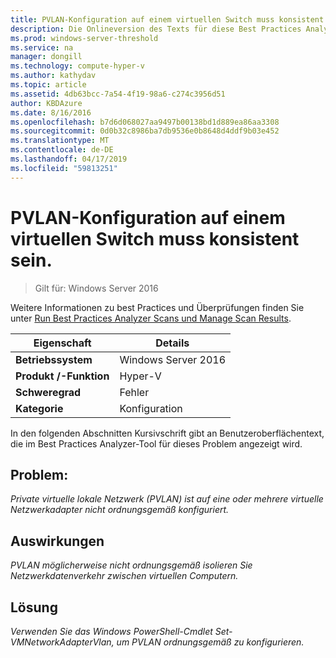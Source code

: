 ```yaml
---
title: PVLAN-Konfiguration auf einem virtuellen Switch muss konsistent sein.
description: Die Onlineversion des Texts für diese Best Practices Analyzer-Regel.
ms.prod: windows-server-threshold
ms.service: na
manager: dongill
ms.technology: compute-hyper-v
ms.author: kathydav
ms.topic: article
ms.assetid: 4db63bcc-7a54-4f19-98a6-c274c3956d51
author: KBDAzure
ms.date: 8/16/2016
ms.openlocfilehash: b7d6d068027aa9497b00138bd1d889ea86aa3308
ms.sourcegitcommit: 0d0b32c8986ba7db9536e0b8648d4ddf9b03e452
ms.translationtype: MT
ms.contentlocale: de-DE
ms.lasthandoff: 04/17/2019
ms.locfileid: "59813251"
---
```

# <a name="pvlan-configuration-on-a-virtual-switch-must-be-consistent"></a>PVLAN-Konfiguration auf einem virtuellen Switch muss konsistent sein.

>Gilt für: Windows Server 2016

Weitere Informationen zu best Practices und Überprüfungen finden Sie unter [Run Best Practices Analyzer Scans und Manage Scan Results](https://go.microsoft.com/fwlink/p/?LinkID=223177).  
  
|Eigenschaft|Details|  
|-|-|  
|**Betriebssystem**|Windows Server 2016| 
|**Produkt /-Funktion**|Hyper-V|  
|**Schweregrad**|Fehler|  
|**Kategorie**|Konfiguration|  
  
In den folgenden Abschnitten Kursivschrift gibt an Benutzeroberflächentext, die im Best Practices Analyzer-Tool für dieses Problem angezeigt wird.
  
## <a name="issue"></a>**Problem:**  
*Private virtuelle lokale Netzwerk (PVLAN) ist auf eine oder mehrere virtuelle Netzwerkadapter nicht ordnungsgemäß konfiguriert.*  
  
## <a name="impact"></a>**Auswirkungen**  
*PVLAN möglicherweise nicht ordnungsgemäß isolieren Sie Netzwerkdatenverkehr zwischen virtuellen Computern.*  
  
## <a name="resolution"></a>**Lösung**  
*Verwenden Sie das Windows PowerShell-Cmdlet Set-VMNetworkAdapterVlan, um PVLAN ordnungsgemäß zu konfigurieren.*  
  


